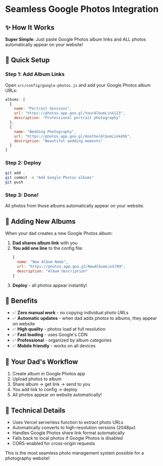 # Seamless Google Photos Integration

## ✨ How It Works

**Super Simple**: Just paste Google Photos album links and ALL photos automatically appear on your website!

## 🚀 Quick Setup

### Step 1: Add Album Links
Open `src/config/google-photos.js` and add your Google Photos album URLs:

```javascript
albums: [
  {
    name: "Portrait Sessions",
    url: "https://photos.app.goo.gl/YourAlbumLink123", 
    description: "Professional portrait photography"
  },
  {
    name: "Wedding Photography",
    url: "https://photos.app.goo.gl/AnotherAlbumLink456",
    description: "Beautiful wedding moments"  
  }
]
```

### Step 2: Deploy
```bash
git add .
git commit -m "Add Google Photos albums"
git push
```

### Step 3: Done! 
All photos from those albums automatically appear on your website.

## 🔄 Adding New Albums

When your dad creates a new Google Photos album:

1. **Dad shares album link** with you
2. **You add one line** to the config file:
   ```javascript
   {
     name: "New Album Name",
     url: "https://photos.app.goo.gl/NewAlbumLink789",
     description: "Album description"
   }
   ```
3. **Deploy** - all photos appear instantly!

## 🎯 Benefits

- ✅ **Zero manual work** - no copying individual photo URLs
- ✅ **Automatic updates** - when dad adds photos to albums, they appear on website  
- ✅ **High quality** - photos load at full resolution
- ✅ **Fast loading** - uses Google's CDN
- ✅ **Professional** - organized by album categories
- ✅ **Mobile friendly** - works on all devices

## 📱 Your Dad's Workflow

1. Create album in Google Photos app
2. Upload photos to album
3. Share album → get link → send to you
4. You add link to config → deploy
5. All photos appear on website automatically!

## 🔧 Technical Details

- Uses Vercel serverless function to extract photo URLs
- Automatically converts to high-resolution versions (2048px)
- Handles Google Photos share link format automatically
- Falls back to local photos if Google Photos is disabled
- CORS-enabled for cross-origin requests

This is the most seamless photo management system possible for a photography website!

